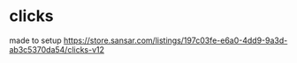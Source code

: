 # clicks
made to setup https://store.sansar.com/listings/197c03fe-e6a0-4dd9-9a3d-ab3c5370da54/clicks-v12
